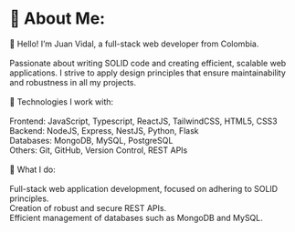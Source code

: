 # 💫 About Me:
👋 Hello! I’m Juan Vidal, a full-stack web developer from Colombia.<br><br>Passionate about writing SOLID code and creating efficient, scalable web applications. I strive to apply design principles that ensure maintainability and robustness in all my projects.<br><br>🔧 Technologies I work with:<br><br>Frontend: JavaScript, Typescript, ReactJS, TailwindCSS, HTML5, CSS3<br>Backend: NodeJS, Express, NestJS, Python, Flask<br>Databases: MongoDB, MySQL, PostgreSQL<br>Others: Git, GitHub, Version Control, REST APIs<br><br>🚀 What I do:<br><br>Full-stack web application development, focused on adhering to SOLID principles.<br>Creation of robust and secure REST APIs.<br>Efficient management of databases such as MongoDB and MySQL.
